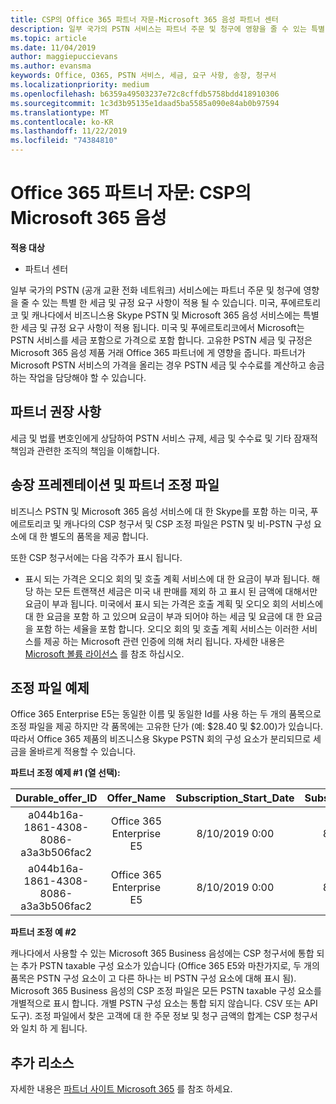 ```yaml
---
title: CSP의 Office 365 파트너 자문-Microsoft 365 음성 파트너 센터
description: 일부 국가의 PSTN 서비스는 파트너 주문 및 청구에 영향을 줄 수 있는 특별 한 세금 및 규정 요구 사항에 따라 달라질 수 있습니다.
ms.topic: article
ms.date: 11/04/2019
author: maggiepuccievans
ms.author: evansma
keywords: Office, O365, PSTN 서비스, 세금, 요구 사항, 송장, 청구서
ms.localizationpriority: medium
ms.openlocfilehash: b6359a49503237e72c8cffdb5758bdd418910306
ms.sourcegitcommit: 1c3d3b95135e1daad5ba5585a090e84ab0b97594
ms.translationtype: MT
ms.contentlocale: ko-KR
ms.lasthandoff: 11/22/2019
ms.locfileid: "74384810"
---
```

# <a name="office-365-partner-advisory-microsoft-365-voice-in-csp"></a>Office 365 파트너 자문: CSP의 Microsoft 365 음성

**적용 대상**

- 파트너 센터  

일부 국가의 PSTN (공개 교환 전화 네트워크) 서비스에는 파트너 주문 및 청구에 영향을 줄 수 있는 특별 한 세금 및 규정 요구 사항이 적용 될 수 있습니다.  미국, 푸에르토리코 및 캐나다에서 비즈니스용 Skype PSTN 및 Microsoft 365 음성 서비스에는 특별 한 세금 및 규정 요구 사항이 적용 됩니다. 미국 및 푸에르토리코에서 Microsoft는 PSTN 서비스를 세금 포함으로 가격으로 포함 합니다.  고유한 PSTN 세금 및 규정은 Microsoft 365 음성 제품 거래 Office 365 파트너에 게 영향을 줍니다.  파트너가 Microsoft PSTN 서비스의 가격을 올리는 경우 PSTN 세금 및 수수료를 계산하고 송금하는 작업을 담당해야 할 수 있습니다.

## <a name="partner-recommendations"></a>파트너 권장 사항

세금 및 법률 변호인에게 상담하여 PSTN 서비스 규제, 세금 및 수수료 및 기타 잠재적 책임과 관련한 조직의 책임을 이해합니다.

## <a name="invoice-presentation-and-partner-reconciliation-file"></a>송장 프레젠테이션 및 파트너 조정 파일

비즈니스 PSTN 및 Microsoft 365 음성 서비스에 대 한 Skype를 포함 하는 미국, 푸에르토리코 및 캐나다의 CSP 청구서 및 CSP 조정 파일은 PSTN 및 비-PSTN 구성 요소에 대 한 별도의 품목을 제공 합니다.

또한 CSP 청구서에는 다음 각주가 표시 됩니다.

* 표시 되는 가격은 오디오 회의 및 호출 계획 서비스에 대 한 요금이 부과 됩니다.  해당 하는 모든 트랜잭션 세금은 미국 내 판매를 제외 하 고 표시 된 금액에 대해서만 요금이 부과 됩니다.  미국에서 표시 되는 가격은 호출 계획 및 오디오 회의 서비스에 대 한 요금을 포함 하 고 있으며 요금이 부과 되어야 하는 세금 및 요금에 대 한 요금을 포함 하는 세율을 포함 합니다.  오디오 회의 및 호출 계획 서비스는 이러한 서비스를 제공 하는 Microsoft 관련 인증에 의해 처리 됩니다.  자세한 내용은 [Microsoft 볼륨 라이선스](https://go.microsoft.com/fwlink/?LinkId=690247) 를 참조 하십시오.

## <a name="reconciliation-file-example"></a>조정 파일 예제

Office 365 Enterprise E5는 동일한 이름 및 동일한 Id를 사용 하는 두 개의 품목으로 조정 파일을 제공 하지만 각 품목에는 고유한 단가 (예: $28.40 및 $2.00)가 있습니다. 따라서 Office 365 제품의 비즈니스용 Skype PSTN 회의 구성 요소가 분리되므로 세금을 올바르게 적용할 수 있습니다.

**파트너 조정 예제 #1 (열 선택):**

|**Durable_offer_ID**|**Offer_Name**|**Subscription_Start_Date**|**Subscription_End_Date**|**Charge_Start_Date**|**Charge_End_Date**|**Charge_Type**|**Unit_Price**|
|:----:|:----:|:----:|:----:|:----:|:----:|:----:|:----:|
|a044b16a-1861-4308-8086-a3a3b506fac2   |Office 365 Enterprise E5   |8/10/2019 0:00   |8/11/2019 0:00   |8/11/2019 0:00|9/10/2019 0:00   |주기 수수료   |28.40   |
|a044b16a-1861-4308-8086-a3a3b506fac2   |Office 365 Enterprise E5   |8/10/2019 0:00   |8/11/2019 0:00   |8/11/2019 0:00   |9/10/2019 0:00   |주기 수수료   |2.00   |

**파트너 조정 예 #2**

캐나다에서 사용할 수 있는 Microsoft 365 Business 음성에는 CSP 청구서에 통합 되는 추가 PSTN taxable 구성 요소가 있습니다 (Office 365 E5와 마찬가지로, 두 개의 품목은 PSTN 구성 요소이 고 다른 하나는 비 PSTN 구성 요소에 대해 표시 됨).  Microsoft 365 Business 음성의 CSP 조정 파일은 모든 PSTN taxable 구성 요소를 개별적으로 표시 합니다. 개별 PSTN 구성 요소는 통합 되지 않습니다. CSV 또는 API 도구).  조정 파일에서 찾은 고객에 대 한 주문 정보 및 청구 금액의 합계는 CSP 청구서와 일치 하 게 됩니다.

## <a name="additional-resources"></a>추가 리소스
자세한 내용은 [파트너 사이트 Microsoft 365](https://drumbeat.office.com/Pages/home2016.aspx) 를 참조 하세요.

